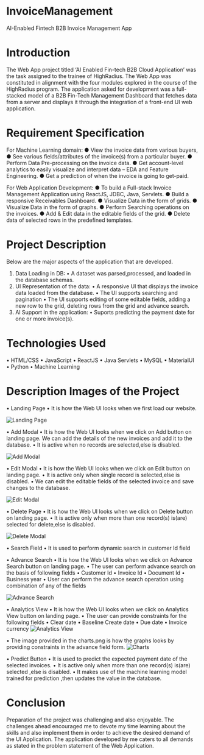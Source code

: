 # InvoiceManagement
AI-Enabled Fintech B2B Invoice Management App

# Introduction

The Web App project titled ‘AI Enabled Fin-tech B2B Cloud Application’ was the task assigned to the trainee of HighRadius. The Web App was constituted in alignment with the four modules explored in the course of the HighRadius program. The application asked for development was a full-stacked model of a B2B Fin-Tech Management Dashboard that fetches data from a server and displays it through the integration of a front-end UI web application.

# Requirement Specification

For Machine Learning domain:
● View the invoice data from various buyers,
● See various fields/attributes of the invoice(s) from a particular buyer. 
● Perform Data Pre-processing on the invoice data.
● Get account-level analytics to easily visualize and interpret data – EDA and Feature Engineering.
● Get a prediction of when the invoice is going to get-paid.


For Web Application Development:
● To build a Full-stack Invoice Management Application using ReactJS, JDBC, Java, Servlets.
● Build a responsive Receivables Dashboard.
● Visualize Data in the form of grids.
● Visualize Data in the form of graphs.
● Perform Searching operations on the invoices.
● Add & Edit data in the editable fields of the grid.
● Delete data of selected rows in the predefined templates.

# Project Description
Below are the major aspects of the application that are developed. 
1) Data Loading in DB:
• A dataset was parsed,processed, and loaded in the database schemas. 
2) UI Representation of the data:
• A responsive Ul that displays the invoice data loaded from the database. 
• The UI supports searching and pagination 
• The UI supports editing of some editable fields, adding a new row to the grid, deleting rows from the grid and advance search. 
3) Al Support in the application:
• Suports predicting the payment date for one or more invoice(s).

# Technologies Used
• HTML/CSS
• JavaScript
• ReactJS
• Java Servlets
• MySQL
• MaterialUI
• Python
• Machine Learning

# Description Images of the Project

• Landing Page 
  • It is how the Web UI looks when we first load our website.
  
  ![Landing Page](https://user-images.githubusercontent.com/76433107/170858723-6e51190a-7ecb-4988-8887-f5fdc9d75532.png)

• Add Modal 
  • It is how the Web UI looks when we click on Add button on landing page. We can add the details of the new invoices and add it to the database.
  • It is active when no records are selected,else is disabled.

![Add Modal](https://user-images.githubusercontent.com/76433107/170858748-2c5f5794-0f18-4a9b-b49a-346d057d122d.png)

• Edit Modal 
  • It is how the Web UI looks when we click on Edit button on landing page. 
  • It is active only when single record is selected,else is disabled.
  • We can edit the editable fields of the selected invoice and save changes to the database.

![Edit Modal](https://user-images.githubusercontent.com/76433107/170858756-f8408117-6b42-4f08-8d04-34830424af99.png)

• Delete Page
  • It is how the Web UI looks when we click on Delete button on landing page. 
  • It is active only when more than one record(s) is(are) selected for delete,else is disabled.  

![Delete Modal](https://user-images.githubusercontent.com/76433107/170858759-af944229-4294-4273-bd90-4471e13df3c1.png)

• Search Field
  • It is used to perform dynamic search in customer Id field

• Advance Search
  • It is how the Web UI looks when we click on Advance Search button on landing page.
  • The user can perform advance search on the basis of following fields
      • Customer Id
      • Invoice Id
      • Document Id
      • Business year
  • User can perform the advance search operation using combination of any of the fields

![Advance Search](https://user-images.githubusercontent.com/76433107/170858770-c6fb2097-d198-49d4-8839-4c8a6cab7734.png)

• Analytics View
  • It is how the Web UI looks when we click on Analytics View button on landing page.
  • The user can provide constraints for the following fields
      • Clear date
      • Baseline Create date
      • Due date
      • Invoice currency
   ![Analytics View](https://user-images.githubusercontent.com/76433107/170858777-4905a14d-3d0c-4562-9810-3d18653ef8bb.png)


  • The image provided in the charts.png is how the graphs looks by providing constraints in the advance field form.
    ![Charts](https://user-images.githubusercontent.com/76433107/170858782-6f7298ab-c62f-4770-95af-6dff851d7561.png)

• Predict Button
  • It is used to predict the expected payment date of the selected invoices.
  • It is active only when more than one record(s) is(are) selected ,else is disabled.
  • It makes use of the machine learning model trained for prediction ,then updates the value in the database. 
  
# Conclusion
Preparation of the project was challenging and also enjoyable. The challenges ahead encouraged me to devote my time learning about the skills and also implement them in order to achieve the desired demand of the UI Application. The application developed by me caters to all demands as stated in the problem statement of the Web Application.
